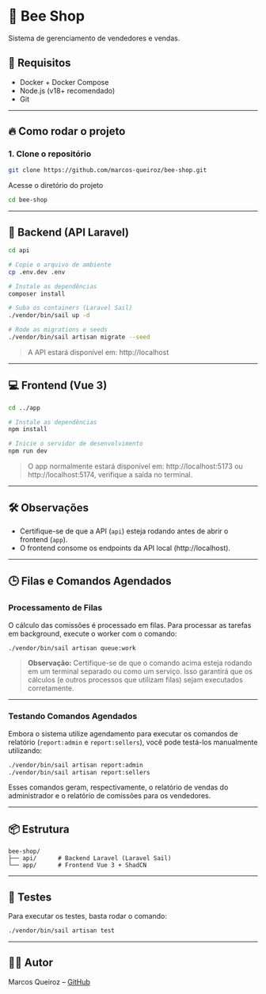 # 🐝 Bee Shop

Sistema de gerenciamento de vendedores e vendas.

## 🚀 Requisitos

- Docker + Docker Compose
- Node.js (v18+ recomendado)
- Git

---

## 🔥 Como rodar o projeto

### 1. Clone o repositório

```bash
git clone https://github.com/marcos-queiroz/bee-shop.git
```

Acesse o diretório do projeto

```bash
cd bee-shop
```

---

## 🧩 Backend (API Laravel)

```bash
cd api

# Copie o arquivo de ambiente
cp .env.dev .env

# Instale as dependências
composer install

# Suba os containers (Laravel Sail)
./vendor/bin/sail up -d

# Rode as migrations e seeds
./vendor/bin/sail artisan migrate --seed
```

> A API estará disponível em: http://localhost

---

## 💻 Frontend (Vue 3)

```bash
cd ../app

# Instale as dependências
npm install

# Inicie o servidor de desenvolvimento
npm run dev
```

> O app normalmente estará disponível em: http://localhost:5173 ou http://localhost:5174, verifique a saída no terminal.

---

## 🛠️ Observações

- Certifique-se de que a API (`api`) esteja rodando antes de abrir o frontend (`app`).
- O frontend consome os endpoints da API local (http://localhost).

---

## 🕒 Filas e Comandos Agendados

### Processamento de Filas

O cálculo das comissões é processado em filas. Para processar as tarefas em background, execute o worker com o comando:

```bash
./vendor/bin/sail artisan queue:work
```

> **Observação:** Certifique-se de que o comando acima esteja rodando em um terminal separado ou como um serviço. Isso garantirá que os cálculos (e outros processos que utilizam filas) sejam executados corretamente.

---

### Testando Comandos Agendados

Embora o sistema utilize agendamento para executar os comandos de relatório (`report:admin` e `report:sellers`), você pode testá-los manualmente utilizando:

```bash
./vendor/bin/sail artisan report:admin
./vendor/bin/sail artisan report:sellers
```

Esses comandos geram, respectivamente, o relatório de vendas do administrador e o relatório de comissões para os vendedores.

---

## 📦 Estrutura

```
bee-shop/
├── api/      # Backend Laravel (Laravel Sail)
└── app/      # Frontend Vue 3 + ShadCN
```

---

## 🧪 Testes

Para executar os testes, basta rodar o comando:

```bash
./vendor/bin/sail artisan test
```

---

## 👨‍💻 Autor

Marcos Queiroz – [GitHub](https://github.com/marcos-queiroz)
